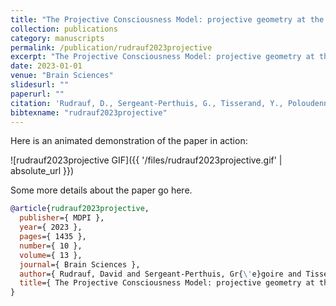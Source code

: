 ```yaml
---
title: "The Projective Consciousness Model: projective geometry at the core of consciousness and the integration of perception, imagination, motivation, emotion, social cognition and action"
collection: publications
category: manuscripts
permalink: /publication/rudrauf2023projective
excerpt: "The Projective Consciousness Model: projective geometry at the core of consciousness and the integration of perception, imagination, motivation, emotion, social cognition and action"
date: 2023-01-01
venue: "Brain Sciences"
slidesurl: ""
paperurl: ""
citation: 'Rudrauf, D., Sergeant-Perthuis, G., Tisserand, Y., Poloudenny, G., Williford, K. & Amorim, M. (2023). "The Projective Consciousness Model: projective geometry at the core of consciousness and the integration of perception, imagination, motivation, emotion, social cognition and action." Brain Sciences, 13(10). 1435.'
bibtexname: "rudrauf2023projective"
---
```


Here is an animated demonstration of the paper in action:

![rudrauf2023projective GIF]({{ '/files/rudrauf2023projective.gif' | absolute_url }})

Some more details about the paper go here.

```bibtex
@article{rudrauf2023projective,
  publisher={ MDPI },
  year={ 2023 },
  pages={ 1435 },
  number={ 10 },
  volume={ 13 },
  journal={ Brain Sciences },
  author={ Rudrauf, David and Sergeant-Perthuis, Gr{\'e}goire and Tisserand, Yvain and Poloudenny, Germain and Williford, Kenneth and Amorim, Michel-Ange },
  title={ The Projective Consciousness Model: projective geometry at the core of consciousness and the integration of perception, imagination, motivation, emotion, social cognition and action },
}
```
